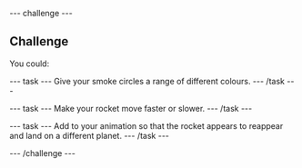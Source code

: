 --- challenge ---

## Challenge

You could:

--- task ---
Give your smoke circles a range of different colours.
--- /task ---

--- task ---
Make your rocket move faster or slower.
--- /task ---

--- task ---
Add to your animation so that the rocket appears to reappear and land on a different planet.
--- /task ---


--- /challenge ---